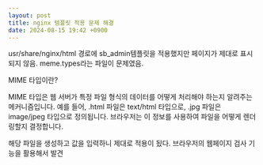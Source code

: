 ```yaml
---
layout: post
title: nginx 템플릿 적용 문제 해결
date: 2024-08-15 19:42 +0900
---
```

usr/share/nginx/html 경로에 sb_admin템플릿을 적용했지만 페이지가 제대로 표시되지 않음.
meme.types라는 파일이 문제였음. 

MIME 타입이란?

MIME 타입은 웹 서버가 특정 파일 형식의 데이터를 어떻게 처리해야 하는지 알려주는 메커니즘입니다. 예를 들어, .html 파일은 text/html 타입으로, .jpg 파일은 image/jpeg 타입으로 정의됩니다. 브라우저는 이 정보를 사용하여 파일을 어떻게 렌더링할지 결정합니다.

해당 파일을 생성하고 값을 입력하니 제대로 적용이 됬다.
브라우저의 웹페이지 검사 기능을 활용해서 발견